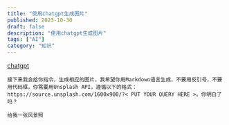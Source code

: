 ```yaml
---
title: "使用chatgpt生成图片"
published: 2023-10-30
draft: false
description: "使用chatgpt生成图片"
tags: ["AI"]
category: "知识"
---
```


[chatgpt](https://chat.openai.com/)

```
接下来我会给你指令，生成相应的图片，我希望你用Markdown语言生成，不要用反引号，不要用代码框，你需要用Unsplash API，遵循以下的格式：https://source.unsplash.com/1600x900/?< PUT YOUR QUERY HERE >。你明白了吗？

给我一张风景照
```
